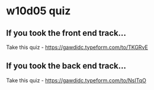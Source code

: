 # w10d05 quiz

## If you took the front end track...

Take this quiz - https://gawdidc.typeform.com/to/TKGRvE

## If you took the back end track...

Take this quiz - https://gawdidc.typeform.com/to/NsITqO